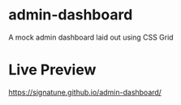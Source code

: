 # admin-dashboard

A mock admin dashboard laid out using CSS Grid

# Live Preview

https://signatune.github.io/admin-dashboard/
